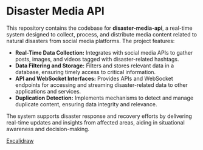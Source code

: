# Disaster Media API

This repository contains the codebase for **disaster-media-api**, a real-time system designed to collect, process, and distribute media content related to natural disasters from social media platforms. The project features:

- **Real-Time Data Collection:** Integrates with social media APIs to gather posts, images, and videos tagged with disaster-related hashtags.
- **Data Filtering and Storage:** Filters and stores relevant data in a database, ensuring timely access to critical information.
- **API and WebSocket Interfaces:** Provides APIs and WebSocket endpoints for accessing and streaming disaster-related data to other applications and services.
- **Duplication Detection:** Implements mechanisms to detect and manage duplicate content, ensuring data integrity and relevance.

The system supports disaster response and recovery efforts by delivering real-time updates and insights from affected areas, aiding in situational awareness and decision-making.

[Excalidraw](https://excalidraw.com/#json=WzcydY09aYlDDMwaZcssH,t55c_-bJFZ1LemDNhL0rpg)
